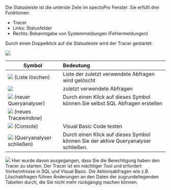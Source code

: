 Die Statusleiste ist die unterste Zeile im xpectoPro Fenster. Sie erfüllt drei Funktionen:
 - Tracer 
 - Links: Statusfelder
 - Rechts: Bekanntgabe von Systemmeldungen (Fehlermeldungen)

Durch einen Doppelklick auf die Statusleiste wird der Tracer gestartet.

![](http://xpecto.github.io/docs/img/img_1430151481175.png)

|  Symbol          |    Bedeutung     |  
| ------------- |:-------------| 
| ![](http://xpecto.github.io/docs/img/img_1430151865416.png)  (Liste löschen)    | Liste der zuletzt verwendete Abfragen wird gelöscht | 
| ![](http://xpecto.github.io/docs/img/img_1430152139096.png) | zuletzt verwendete Abfragen |
|   ![](http://xpecto.github.io/docs/img/img_1430151530617.png)  (neuer Queryanalyser)  |Durch einen Klick auf dieses Symbol können Sie selbst SQL Abfragen erstellen| 
|   ![](http://xpecto.github.io/docs/img/img_1430151617532.png)  (neues Tracewindow) |   | Zeigt die Systemmeldungen|
|   ![](http://xpecto.github.io/docs/img/img_1430151808182.png) (Console)  | Visual Basic Code testen | 
| ![](http://xpecto.github.io/docs/img/img_1430151736894.png)  (Queryanalyser schließen)   | Durch einen Klick auf dieses Symbol können Sie der aktive Queryanalyser schließen.| 

![](http://xpecto.github.io/docs/img/img_1430154505123.png) Hier wurde davon ausgegangen, dass Sie die Berechtigung haben den Tracer zu starten. Der Tracer ist ein mächtiger Tool und erfordert Vorkenntnisse in SQL und Visual Basic. Die Aktionsabfragen wie z.B. Löschabfragen führen Änderungen an den Daten der zugrundeliegenden Tabellen durch, die Sie nicht mehr rückgängig machen können.
 

